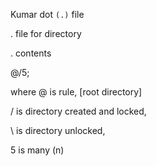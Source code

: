 Kumar dot `(.)` file

. file for directory

. contents

@/5;

where @ is rule, [root directory] 

/ is directory created and locked, 

\ is directory unlocked, 

5 is many (n)
